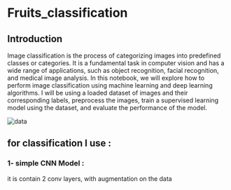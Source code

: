 # Fruits_classification

## Introduction

Image classification is the process of categorizing images into predefined classes or categories. It is a fundamental task in computer vision and has a wide range of applications, such as object recognition, facial recognition, and medical image analysis. In this notebook, we will explore how to perform image classification using machine learning and deep learning algorithms. I will be using a loaded dataset of images and their corresponding labels, preprocess the images, train a supervised learning model using the dataset, and evaluate the performance of the model.

![data](https://github.com/dinasoffa/Fruits_classification/assets/101818830/86881571-f5bf-43cb-a34c-5af82f6c3323)



## for classification I use :

### 1- simple CNN Model :
it is contain 2 conv layers, with augmentation on the data 
